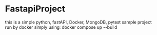 # FastapiProject
this is a simple python, fastAPI, Docker, MongoDB, pytest sample project
run by docker simply using: docker compose up --build
